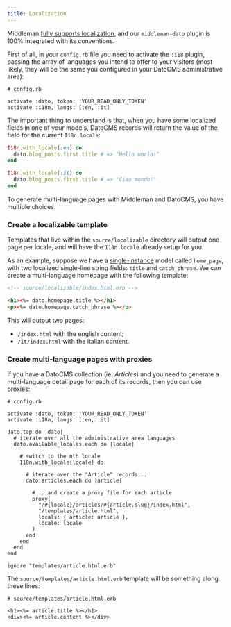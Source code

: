 ```yaml
---
title: Localization
---
```


Middleman [fully supports localization](https://middlemanapp.com/advanced/localization/), and our `middleman-dato` plugin is 100% integrated with its conventions.


First of all, in your `config.rb` file you need to activate the `:i18` plugin,
passing the array of languages you intend to offer to your visitors (most likely,
they will be the same you configured in your DatoCMS administrative area):

```
# config.rb

activate :dato, token: 'YOUR_READ_ONLY_TOKEN'
activate :i18n, langs: [:en, :it]
```

The important thing to understand is that, when you have some localized fields in one of your models, DatoCMS records will return the value of the field for the current `I18n.locale`:

```ruby
I18n.with_locale(:en) do
  dato.blog_posts.first.title # => "Hello world!"
end

I18n.with_locale(:it) do
  dato.blog_posts.first.title # => "Ciao mondo!"
end
```

To generate multi-language pages with Middleman and DatoCMS, you have multiple choices.

### Create a localizable template

Templates that live within the `source/localizable` directory will output one page per locale, and will have the `I18n.locale` already setup for you. 

As an example, suppose we have a [single-instance](/docs/introduction/single-instance/) model called `home_page`, with two localized single-line string fields: `title` and `catch_phrase`. We can create a multi-language homepage with the following template:

```html
<!-- source/localizable/index.html.erb -->

<h1><%= dato.homepage.title %></h1>
<p><%= dato.homepage.catch_phrase %></p>
```

This will output two pages:

* `/index.html` with the english content;
* `/it/index.html` with the italian content.

### Create multi-language pages with proxies

If you have a DatoCMS collection (ie. *Articles*) and you need to generate a multi-language detail page for each of its records, then you can use proxies:

```
# config.rb

activate :dato, token: 'YOUR_READ_ONLY_TOKEN'
activate :i18n, langs: [:en, :it]

dato.tap do |dato|
  # iterate over all the administrative area languages
  dato.available_locales.each do |locale|

    # switch to the nth locale
    I18n.with_locale(locale) do

      # iterate over the "Article" records...
      dato.articles.each do |article|

        # ...and create a proxy file for each article
        proxy(
          "/#{locale}/articles/#{article.slug}/index.html",
          "/templates/article.html",
          locals: { article: article },
          locale: locale
        )
      end
    end
  end
end

ignore "templates/article.html.erb"
```

The `source/templates/article.html.erb` template will be something along these lines:

```
# source/templates/article.html.erb

<h1><%= article.title %></h1>
<div><%= article.content %></div>
```
